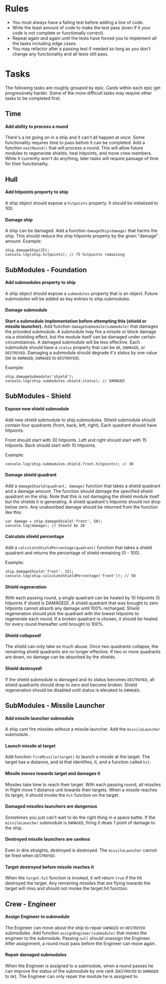 # Rules
* You must always have a failing test before adding a line of code.
* Write the least amount of code to make the test pass (even if it your code is not complete or functionally correct).
* Repeat again and again until the tests have forced you to implement all the tasks including edge cases.
* You may refactor after a passing test if needed so long as you don't change any functionality and all tests still pass.

# Tasks
The following tasks are roughly grouped by epic. Cards within each epic get progressively harder. Some of the more difficult
tasks may require other tasks to be completed first.

## Time

#### Add ability to process a round
There's a lot going on in a ship and it can't all happen at once. Some functionality requires time to pass before it can
be completed. Add a function ```nextRound()``` that will process a round. This will allow future modules to regenerate
shields, heal hitpoints, and move crew members. While it currently won't do anything, later tasks will require passage 
of time for their functionality.

## Hull

#### Add hitpoints property to ship
A ship object should expose a ```hitpoints``` property. It should be initialized to 100.

#### Damage ship
A ship can be damaged. Add a function ```damageShip(damage)``` that harms the ship. This should reduce the ship hitpoints
property by the given "damage" amount. Example:
```
ship.damageShip(25);
console.log(ship.hitpoints); // 75 hitpoints remaining
```

## SubModules - Foundation

#### Add submodules property to ship
A ship object should expose a ```submodules``` property that is an object. Future submodules will be added as key entries
to ship.submodules.

#### Damage submodule
**Start a submodule implementation before attempting this (shield or missile launcher).** Add function 
```damageSubmodule(submodule)``` that damages the provided submodule. A submodule may fire a missile or block damage via a 
shielding effect, but the module itself can be damaged under certain circumstances. A damaged submodule will be less
effective. Each submodule should have a ```status``` property that can be ```OK```, ```DAMAGED```, or ```DESTROYED```.
Damaging a submodule should degrade it's status by one value (```OK``` to ```DAMAGED```, ```DAMAGED``` to ```DESTROYED```).

Example:
```
ship.damageSubmodule('shield');
console.log(ship.submodules.shield.status); // DAMAGED
```

## SubModules - Shield

#### Expose new shield submodule
Add new shield submodule to ship.submodules. Shield submodule should contain four quadrants (front, back, left, right).
Each quadrant should have hitpoints. 

Front should start with 30 hitpoints.
Left and right should start with 15 hitpoints.
Back should start with 10 hitpoints.

Example:
```
console.log(ship.submodules.shield.front.hitpoints); // 30
```

#### Damage shield quadrant
Add a ```damageShield(quadrant, damage)``` function that takes a shield quadrant and a damage amount. The function should 
damage the specified shield quadrant on the ship. Note that this is not damaging the shield module itself but the shields
it is generating. A shield quadrant's hitpoints should not drop below zero. Any unabsorbed damage should be returned 
from the function like this:
```
var damage = ship.damageShield('front', 50);
console.log(damage); // Should be 20
```

#### Calculate shield percentage
Add a ```calculateShieldPercentage(quadrant)``` function that takes a shield quadrant and returns the percentage of 
shield remaining (0 - 100).

Example: 
```
ship.damageShield('front', 15);
console.log(ship.calculateShieldPercentage('front')); // 50
```

#### Shield regeneration
With each passing round, a single quadrant can be healed by 10 hitpoints (5 hitpoints if shield is DAMAGED). A shield 
quadrant that was brought to zero hitpoints cannot absorb any damage until 100% recharged. Shield regeneration should 
pick the quadrant with the lowest hitpoints to regenerate each round. If a broken quadrant is chosen, it should be healed 
for every round thereafter until brought to 100%.

#### Shield collapsed! 
The shield can only take so much abuse. Once two quadrants collapse, the remaining shield quadrants are no longer effective.
If two or more quadrants are down, no damage can be absorbed by the shields.

#### Shield destroyed! 
If the shield submodule is damaged and its status becomes ```DESTROYED```, all shield quadrants should drop to zero and 
become broken. Shield regeneration should be disabled until status is elevated to ```DAMAGED```.

## SubModules - Missile Launcher

#### Add missile launcher submodule
A ship cant fire missiles without a missile launcher. Add the ```missileLauncher``` submodule.

#### Launch missile at target
Add function ```fireMissile(target)``` to launch a missile at the target. The target has a distance, and id that identifies,
it, and a function called ```hit```. 

#### Missile moves towards target and damages it
Missiles take time to reach their target. With each passing round, all missiles in flight move 1 distance unit towards 
their targets. When a missile reaches its target, it should invoke the ```hit``` function on the target.

#### Damaged missiles launchers are dangerous
Sometimes you just can't wait to do the right thing in a space battle. If the ```missileLauncher``` submodule is 
```DAMAGED```, firing it deals 1 point of damage to the ship.

#### Destroyed missile launchers are useless
Even in dire straights, destroyed is destroyed. The ```missileLauncher``` cannot be fired when ```DESTROYED```.

#### Target destroyed before missile reaches it
When the ```target.hit``` function is invoked, it will return ```true``` if the hit destroyed the target. Any remaining
missiles that are flying towards the target will miss and should not invoke the target.hit function.

## Crew - Engineer

#### Assign Engineer to submodule
The Engineer can move about the ship to repair ```DAMAGED``` or ```DESTROYED``` submodules. Add function 
```assignEngineer(submodule)``` that moves the engineer to the submodule. Passing ```null``` should unassign the
Engineer. After assignment, a round must pass before the Engineer can move again.

#### Repair damaged submodules
When the Engineer is assigned to a submodule, when a round passes he can improve the status of the submodule by one 
rank (```DESTROYED``` to ```DAMAGED``` to ```OK```). The Engineer can only repair the module he is assigned to.